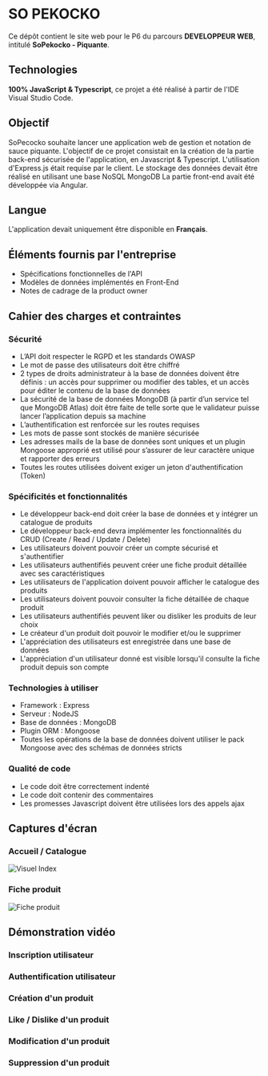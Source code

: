 # SO PEKOCKO
Ce dépôt contient le site web pour le P6 du parcours **DEVELOPPEUR WEB**, intitulé **SoPekocko - Piquante**.


## Technologies

**100% JavaScript & Typescript**, ce projet a été réalisé à partir de l'IDE Visual Studio Code.


## Objectif

SoPecocko souhaite lancer une application web de gestion et notation de sauce piquante.
L'objectif de ce projet consistait en la création de la partie back-end sécurisée de l'application, en Javascript & Typescript.
L'utilisation d'Express.js était requise par le client.
Le stockage des données devait être réalisé en utilisant une base NoSQL MongoDB
La partie front-end avait été développée via Angular.


## Langue

L'application devait uniquement être disponible en **Français**.


## Éléments fournis par l'entreprise

- Spécifications fonctionnelles de l'API
- Modèles de données implémentés en Front-End
- Notes de cadrage de la product owner


## Cahier des charges et contraintes

### Sécurité

- L’API doit respecter le RGPD et les standards OWASP
- Le mot de passe des utilisateurs doit être chiffré
- 2 types de droits administrateur à la base de données doivent être définis : un accès pour supprimer ou modifier des tables, et un accès pour éditer le contenu de la base de données
- La sécurité de la base de données MongoDB (à partir d’un service tel que MongoDB Atlas) doit être faite de telle sorte que le validateur puisse lancer l’application depuis sa machine
- L’authentification est renforcée sur les routes requises
- Les mots de passe sont stockés de manière sécurisée
- Les adresses mails de la base de données sont uniques et un plugin Mongoose approprié est utilisé pour s’assurer de leur caractère unique et rapporter des erreurs
- Toutes les routes utilisées doivent exiger un jeton d'authentification (Token)


### Spécificités et fonctionnalités

- Le développeur back-end doit créer la base de données et y intégrer un catalogue de produits
- Le développeur back-end devra implémenter les fonctionnalités du CRUD (Create / Read / Update / Delete)
- Les utilisateurs doivent pouvoir créer un compte sécurisé et s'authentifier
- Les utilisateurs authentifiés peuvent créer une fiche produit détaillée avec ses caractéristiques
- Les utilisateurs de l'application doivent pouvoir afficher le catalogue des produits
- Les utilisateurs doivent pouvoir consulter la fiche détaillée de chaque produit
- Les utilisateurs authentifiés peuvent liker ou disliker les produits de leur choix
- Le créateur d'un produit doit pouvoir le modifier et/ou le supprimer
- L'appréciation des utilisateurs est enregistrée dans une base de données
- L'appréciation d'un utilisateur donné est visible lorsqu'il consulte la fiche produit depuis son compte
  

### Technologies à utiliser

- Framework : Express
- Serveur : NodeJS
- Base de données : MongoDB
- Plugin ORM : Mongoose
- Toutes les opérations de la base de données doivent utiliser le pack Mongoose avec des schémas de données stricts


### Qualité de code

- Le code doit être correctement indenté
- Le code doit contenir des commentaires
- Les promesses Javascript doivent être utilisées lors des appels ajax


## Captures d'écran

### Accueil / Catalogue

![Visuel Index](https://github.com/benlinux1/BenoitVINCENT_6_21012021/assets/78255467/54c9165c-5173-4d97-b0a3-7aa93a2da342)


### Fiche produit

![Fiche produit](https://github.com/benlinux1/BenoitVINCENT_6_21012021/assets/78255467/0a97a987-0bb6-4b84-9d06-abfa4ffd9383)



## Démonstration vidéo

### Inscription utilisateur




### Authentification utilisateur




### Création d'un produit




### Like / Dislike d'un produit







### Modification d'un produit




### Suppression d'un produit 














